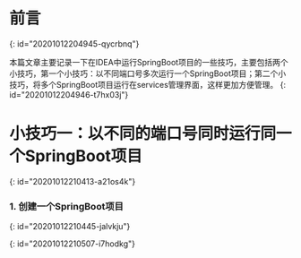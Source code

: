 # 前言
{: id="20201012204945-qycrbnq"}

本篇文章主要记录一下在IDEA中运行SpringBoot项目的一些技巧，主要包括两个小技巧，第一个小技巧：以不同端口号多次运行一个SpringBoot项目；第二个小技巧，将多个SpringBoot项目运行在services管理界面，这样更加方便管理。
{: id="20201012204946-t7hx03j"}

# 小技巧一：以不同的端口号同时运行同一个SpringBoot项目
{: id="20201012210413-a21os4k"}

### 1. 创建一个SpringBoot项目
{: id="20201012210445-jalvkju"}

{: id="20201012210507-i7hodkg"}
